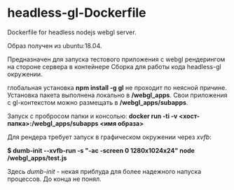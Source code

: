 # headless-gl-Dockerfile
Dockerfile for headless nodejs webgl server.

Образ получен из ubuntu:18.04.

Предназначен для запуска тестового приложения с webgl рендерингом на стороне сервера в контейнере
Сборка для работы кода headless-gl окружении. 

глобальная установка **npm install -g gl** не проходит по неясной причине. Установка пакета выполнена локально в **/webgl_apps**.
Свои приложения с gl-контекстом можно размещать в **/webgl_apps/subapps**.

Запуск с пробросом папки и консолью: **docker run -ti -v <хост-папка>:/webgl_apps/subapps <имя образа>**

Для рендера требует запуск в графическом окружении через *xvfb*:

**$ dumb-init --xvfb-run -s "-ac -screen 0 1280x1024x24" node /webgl_apps/test.js**

Здесь *dumb-init* - некая приблуда для более надежного напуска процессов. До конца не понял.
